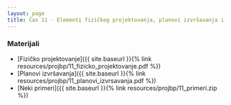 ```yaml
---
layout: page
title: Čas 11 - Elementi fizičkog projektovanja, planovi izvršavanja i optimizacija upita
---
```


### Materijali

- [Fizičko projektovanje]({{ site.baseurl }}{% link resources/projbp/11_fizicko_projektovanje.pdf %})
- [Planovi izvršavanja]({{ site.baseurl }}{% link resources/projbp/11_planovi_izvrsavanja.pdf %})
- [Neki primeri]({{ site.baseurl }}{% link resources/projbp/11_primeri.zip %})
